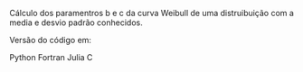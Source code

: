 Cálculo dos paramentros b e c da curva Weibull de uma distruibuição 
com a media e desvio padrão conhecidos.

Versão do código em:

Python
Fortran
Julia
C